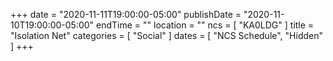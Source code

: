+++
date = "2020-11-11T19:00:00-05:00"
publishDate = "2020-11-10T19:00:00-05:00"
endTime = ""
location = ""
ncs = [ "KA0LDG" ]
title = "Isolation Net"
categories = [ "Social" ]
dates = [ "NCS Schedule", "Hidden" ]
+++
